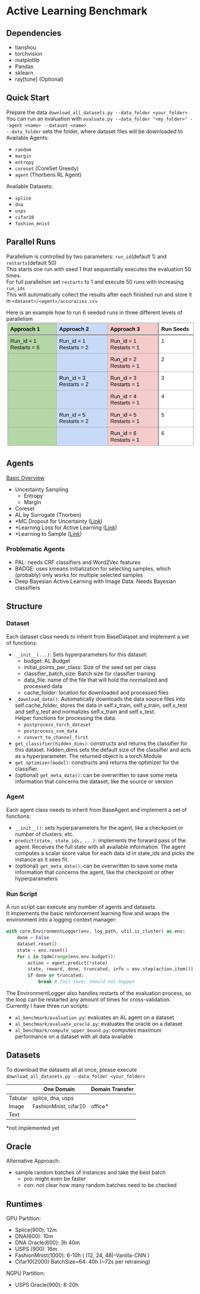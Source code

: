 # Active Learning Benchmark

## Dependencies
- tianshou
- torchvision
- matplotlib
- Pandas
- sklearn
- ray\[tune\] (Optional)

## Quick Start
Prepare the data `download_all_datasets.py --data_folder <your_folder>`\
You can run an evaluation with `evaluate.py --data_folder "<my_folder>" --agent <name> --dataset <name>`\
`--data_folder` sets the folder, where dataset files will be downloaded to \
Available Agents:
- `random`
- `margin`
- `entropy`
- `coreset` (CoreSet Greedy)
- `agent` (Thorbens RL Agent)

Available Datasets:
- `splice`
- `dna`
- `usps`
- `cifar10`
- `fashion_mnist`

## Parallel Runs
Parallelism is controlled by two parameters: `run_id`(default 1) and `restarts`(default 50)\
This starts one run with seed 1 that sequentially executes the evaluation 50 times. \
For full parallelism set `restarts` to 1 and execute 50 runs with increasing `run_ids`\
This will automatically collect the results after each finished run and store it in `<dataset>/<agent>/accuracies.csv`

Here is an example how to run 6 seeded runs in three different levels of parallelism
![](doc/img/parallel_runs_example.png)

## Agents
[Basic Overview](https://jacobgil.github.io/deeplearning/activelearning#active-learning-for-deep-learning)
- Uncertainty Sampling
  - Entropy
  - Margin
- Coreset
- AL by Surrogate (Thorben) 
- *MC Dropout for Uncertainty ([Link](https://openaccess.thecvf.com/content_cvpr_2018/papers/Beluch_The_Power_of_CVPR_2018_paper.pdf))
- *Learning Loss for Active Learning ([Link](https://openaccess.thecvf.com/content_CVPR_2019/papers/Yoo_Learning_Loss_for_Active_Learning_CVPR_2019_paper.pdf))
- *Learning to Sample ([Link](https://arxiv.org/pdf/1909.03585.pdf))

### Problematic Agents
- PAL: needs CRF classifiers and Word2Vec features
- BADGE: uses kmeans initialization for selecting samples, which (probably) only works for multiple selected samples
- Deep Bayesian Active Learning with Image Data: Needs Bayesian classifiers

## Structure
### Dataset
Each dataset class needs to inherit from BaseDataset and implement a set of functions:
- `__init__(...)`: Sets hyperparameters for this dataset:
  - budget: AL Budget
  - initial_points_per_class: Size of the seed set per class
  - classifier_batch_size: Batch size for classifier training
  - data_file: name of the file that will hold the normalized and processed data
  - cache_folder: location for downloaded and processed files
- `_download_data()`: Automatically downloads the data source files into self.cache_folder, stores the data in self.x_train, self.y_train, self.x_test and self.y_test and normalizes self.x_train and self.x_test. <br>
  Helper functions for processing the data:
  - `postprocess_torch_dataset`
  - `postprocess_svm_data`
  - `convert_to_channel_first`
- `get_classifier(hidden_dims)`: constructs and returns the classifier for this dataset. hidden_dims sets the default size of the classifier and acts as a hyperparameter.
The returned object is a torch.Module
- `get_optimizer(model)`: constructs and returns the optimizer for the classifier.
- (optional) `get_meta_data()`: can be overwritten to save some meta information that concerns the dataset, like the source or version

### Agent
Each agent class needs to inherit from BaseAgent and implement a set of functions:
- `__init__()`: sets hyperparameters for the agent, like a checkpoint or number of clusters, etc.
- `predict(state, state_ids, ...)`: implements the forward pass of the agent. 
Receives the full state with all available information.
The agent computes a scalar score value for each data id in state_ids and picks the instance as it sees fit.
- (optional) `get_meta_data()`: can be overwritten to save some meta information that concerns the agent, like the checkpoint or other hyperparameters

### Run Script
A run script can execute any number of agents and datasets. \
It implements the basic reinforcement learning flow and wraps the environment into a logging context manager:
```python
with core.EnvironmentLogger(env, log_path, util.is_cluster) as env:
    done = False
    dataset.reset()
    state = env.reset()
    for i in tqdm(range(env.env.budget)):
        action = agent.predict(*state)
        state, reward, done, truncated, info = env.step(action.item())
        if done or truncated:
            break # fail save; should not happen
```
The EnvironmentLogger also handles restarts of the evaluation process, so the loop can be restarted any amount
of times for cross-validation. \
Currently I have three run scripts:
- `al_benchmark/evaluation.py`: evaluates an AL agent on a dataset
- `al_benchmark/evaluate_oracle.py`: evaluates the oracle on a dataset
- `al_benchmark/compute_upper_bound.py`: computes maximum performance on a dataset with all data available

## Datasets
To download the datasets all at once, please execute `download_all_datasets.py --data_folder <your_folder>`

|         | One Domain            | Domain Transfer |
|---------|-----------------------|-----------------|
| Tabular | splice, dna, usps     |                 |
| Image   | FashionMnist, cifar10 | office*         |
| Text    |                       |                 |

*not implemented yet

## Oracle
Alternative Approach:
- sample random batches of instances and take the best batch
  - pro: might even be faster
  - con: not clear how many random batches need to be checked

## Runtimes
GPU Partition:
- Splice(900): 12m 
- DNA(600): 10m
- DNA Oracle(600): 3h 40m
- USPS (900): 16m
- FashionMnist(1000): 6-10h ( (12, 24, 48)-Vanilla-CNN ) 
- Cifar10(2000) BatchSize=64: 40h (~72s per retraining)

NGPU Partition:
- USPS Oracle(900): 8-20h 
